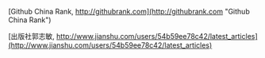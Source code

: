 [Github China Rank, http://githubrank.com](http://githubrank.com "Github China Rank")  

[出版社郭志敏, http://www.jianshu.com/users/54b59ee78c42/latest_articles](http://www.jianshu.com/users/54b59ee78c42/latest_articles)

